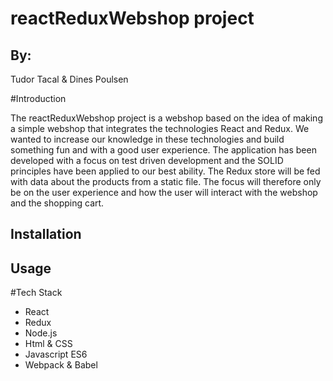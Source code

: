 reactReduxWebshop project
=========================

## By:
Tudor Tacal & Dines Poulsen

#Introduction

The reactReduxWebshop project is a webshop based on the idea of making a simple webshop that integrates the technologies React and Redux. We wanted to increase our knowledge in these technologies and build something fun and with a good user experience. The application has been developed with a focus on test driven development and the SOLID principles have been applied to our best ability. The Redux store will be fed with data about the products from a static file. The focus will therefore only be on the user experience and how the user will interact with the webshop and the shopping cart.

## Installation

## Usage

#Tech Stack

* React
* Redux
* Node.js
* Html & CSS
* Javascript ES6
* Webpack & Babel
